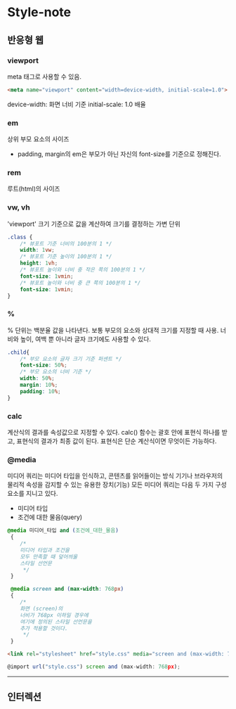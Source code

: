 # Style-note

## 반응형 웹

### viewport 
meta 태그로 사용할 수 있음.
```html
<meta name="viewport" content="width=device-width, initial-scale=1.0">
```
device-width: 화면 너비 기준
initial-scale: 1.0 배율

### em
상위 부모 요소의 사이즈

- padding, margin의 em은 부모가 아닌 자신의 font-size를 기준으로 정해진다.


### rem 
루트(html)의 사이즈 

### vw, vh
'viewport' 크기 기준으로 값을 계산하여 크기를 결정하는 가변 단위
```css
.class {
    /* 뷰포트 기준 너비의 100분의 1 */
    width: 1vw;     
    /* 뷰포트 기준 높이의 100분의 1 */
    height: 1vh; 
    /* 뷰포트 높이와 너비 중 작은 쪽의 100분의 1 */
    font-size: 1vmin; 
    /* 뷰포트 높이와 너비 중 큰 쪽의 100분의 1 */
    font-size: 1vmin; 
}
```

### %
% 단위는 백분율 값을 나타낸다.
보통 부모의 요소와 상대적 크기를 지정할 때 사용.
너비와 높이, 여백 뿐 아니라 글자 크기에도 사용할 수 있다.
```css
.child{
    /* 부모 요소의 글자 크기 기준 퍼센트 */
    font-size: 50%;
    /* 부모 요소의 너비 기준 */
    width: 50%;
    margin: 10%;
    padding: 10%;
}
```


### calc
계산식의 결과를 속성값으로 지정할 수 있다.
calc() 함수는 괄호 안에 표현식 하나를 받고, 표현식의 결과가 최종 값이 된다.
표현식은 단순 계산식이면 무엇이든 가능하다.


### @media
미디어 쿼리는 미디어 타입을 인식하고, 콘텐츠를 읽어들이는 방식 기기나 브라우저의 물리적 속성을 감지할 수 있는 유용한 장치(기능)
모든 미디어 쿼리는 다음 두 가지 구성 요소를 지니고 있다.
- 미디어 타입
- 조건에 대한 물음(query)

```css
@media 미디어_타입 and (조건에_대한_물음)
 {
    /* 
    미디어 타입과 조건을
    모두 만족할 때 덮어씌울
    스타일 선언문
     */
 }

 @media screen and (max-width: 768px)
 {
    /* 
    화면 (screen)의 
    너비가 768px 이하일 경우에 
    여기에 정의된 스타일 선언문을
    추가 적용할 것이다.
     */
 }
 ```

```html
<link rel="stylesheet" href="style.css" media="screen and (max-width: 768px)">
```

```javascript
@import url("style.css") screen and (max-width: 768px);
```

---


## 인터렉션 